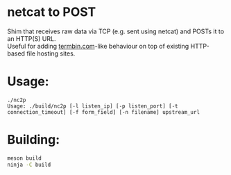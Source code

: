 # netcat to POST
Shim that receives raw data via TCP (e.g. sent using netcat) and POSTs it to an HTTP(S) URL.  
Useful for adding [termbin.com](http://termbin.com/)-like behaviour on top of existing HTTP-based file hosting sites.  

# Usage:
```
./nc2p
Usage: ./build/nc2p [-l listen_ip] [-p listen_port] [-t connection_timeout] [-f form_field] [-n filename] upstream_url
```

# Building:
```bash
meson build
ninja -C build
```
